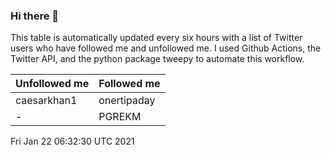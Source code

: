 ### Hi there 👋

This table is automatically updated every six hours with a list of Twitter users who have followed me and unfollowed me. I used Github Actions, the Twitter API, and the python package tweepy to automate this workflow.

| Unfollowed me |  Followed me |
| --- | --- |
|caesarkhan1|onertipaday|
|-|PGREKM|
Fri Jan 22 06:32:30 UTC 2021
